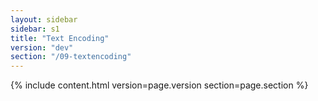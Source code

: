 ```yaml
---
layout: sidebar
sidebar: s1
title: "Text Encoding"
version: "dev"
section: "/09-textencoding"
---
```

{% include content.html version=page.version section=page.section %}
